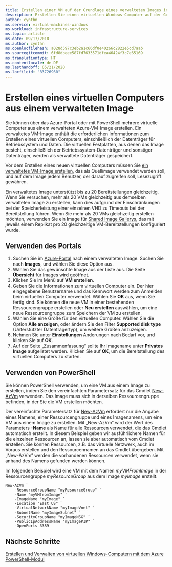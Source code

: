 ```yaml
---
title: Erstellen einer VM auf der Grundlage eines verwalteten Images in Azure
description: Erstellen Sie einen virtuellen Windows-Computer auf der Grundlage eines generalisierten verwalteten Images mit Azure PowerShell oder dem Azure-Portal.
author: cynthn
ms.service: virtual-machines-windows
ms.workload: infrastructure-services
ms.topic: article
ms.date: 09/17/2018
ms.author: cynthn
ms.openlocfilehash: a028d597c3eb2a1c66df0e40266c2822e5cd7aab
ms.sourcegitcommit: 6fd8dbeee587fd7633571dfea46424f3c7e65169
ms.translationtype: HT
ms.contentlocale: de-DE
ms.lasthandoff: 05/21/2020
ms.locfileid: "83726960"
---
```

# <a name="create-a-vm-from-a-managed-image"></a>Erstellen eines virtuellen Computers aus einem verwalteten Image

Sie können über das Azure-Portal oder mit PowerShell mehrere virtuelle Computer aus einem verwalteten Azure-VM-Image erstellen. Ein verwaltetes VM-Image enthält die erforderlichen Informationen zum Erstellen eines virtuellen Computers, einschließlich der Datenträger für Betriebssystem und Daten. Die virtuellen Festplatten, aus denen das Image besteht, einschließlich der Betriebssystem-Datenträger und sonstiger Datenträger, werden als verwaltete Datenträger gespeichert. 

Vor dem Erstellen eines neuen virtuellen Computers müssen Sie [ein verwaltetes VM-Image erstellen](capture-image-resource.md), das als Quellimage verwendet werden soll, und auf dem Image jedem Benutzer, der darauf zugreifen soll, Lesezugriff gewähren. 

Ein verwaltetes Image unterstützt bis zu 20 Bereitstellungen gleichzeitig. Wenn Sie versuchen, mehr als 20 VMs gleichzeitig aus demselben verwalteten Image zu erstellen, kann dies aufgrund der Einschränkungen bei der Speicherleistung einer einzelnen VHD zu Timeouts bei der Bereitstellung führen. Wenn Sie mehr als 20 VMs gleichzeitig erstellen möchten, verwenden Sie ein Image für [Shared Image Gallerys](shared-image-galleries.md), das mit jeweils einem Replikat pro 20 gleichzeitige VM-Bereitstellungen konfiguriert wurde.

## <a name="use-the-portal"></a>Verwenden des Portals

1. Suchen Sie im [Azure-Portal](https://portal.azure.com) nach einem verwalteten Image. Suchen Sie nach **Images**, und wählen Sie diese Option aus.
3. Wählen Sie das gewünschte Image aus der Liste aus. Die Seite **Übersicht** für Images wird geöffnet.
4. Klicken Sie im Menü auf **VM erstellen**.
5. Geben Sie die Informationen zum virtuellen Computer ein. Der hier eingegebene Benutzername und das Kennwort werden zum Anmelden beim virtuellen Computer verwendet. Wählen Sie **OK** aus, wenn Sie fertig sind. Sie können die neue VM in einer bestehenden Ressourcengruppe erstellen oder **Neu erstellen** auswählen, um eine neue Ressourcengruppe zum Speichern der VM zu erstellen.
6. Wählen Sie eine Größe für den virtuellen Computer. Wählen Sie die Option **Alle anzeigen**, oder ändern Sie den Filter **Supported disk type** (Unterstützter Datenträgertyp), um weitere Größen anzuzeigen. 
7. Nehmen Sie unter **Einstellungen** Änderungen nach Bedarf vor, und klicken Sie auf **OK**. 
8. Auf der Seite „Zusammenfassung“ sollte Ihr Imagename unter **Privates Image** aufgelistet werden. Klicken Sie auf **OK**, um die Bereitstellung des virtuellen Computers zu starten.


## <a name="use-powershell"></a>Verwenden von PowerShell

Sie können PowerShell verwenden, um eine VM aus einem Image zu erstellen, indem Sie den vereinfachten Parametersatz für das Cmdlet [New-AzVm](https://docs.microsoft.com/powershell/module/az.compute/new-azvm) verwenden. Das Image muss sich in derselben Ressourcengruppe befinden, in der Sie die VM erstellen möchten.

 

Der vereinfachte Parametersatz für [New-AzVm](https://docs.microsoft.com/powershell/module/az.compute/new-azvm) erfordert nur die Angabe eines Namens, einer Ressourcengruppe und eines Imagenamens, um eine VM aus einem Image zu erstellen. Mit „New-AzVm“ wird der Wert des Parameters **-Name** als Name für alle Ressourcen verwendet, die das Cmdlet automatisch erstellt. In diesem Beispiel geben wir ausführlichere Namen für die einzelnen Ressourcen an, lassen sie aber automatisch vom Cmdlet erstellen. Sie können Ressourcen, z.B. das virtuelle Netzwerk, auch im Voraus erstellen und den Ressourcennamen an das Cmdlet übergeben. Mit „New-AzVm“ werden die vorhandenen Ressourcen verwendet, wenn sie anhand des Namens gefunden werden können.

Im folgenden Beispiel wird eine VM mit dem Namen *myVMFromImage* in der Ressourcengruppe *myResourceGroup* aus dem Image *myImage* erstellt. 


```azurepowershell-interactive
New-AzVm `
    -ResourceGroupName "myResourceGroup" `
    -Name "myVMfromImage" `
    -ImageName "myImage" `
    -Location "East US" `
    -VirtualNetworkName "myImageVnet" `
    -SubnetName "myImageSubnet" `
    -SecurityGroupName "myImageNSG" `
    -PublicIpAddressName "myImagePIP" `
    -OpenPorts 3389
```



## <a name="next-steps"></a>Nächste Schritte
[Erstellen und Verwalten von virtuellen Windows-Computern mit dem Azure PowerShell-Modul](tutorial-manage-vm.md?toc=%2fazure%2fvirtual-machines%2fwindows%2ftoc.json)

